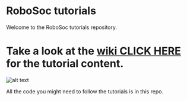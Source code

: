 
# RoboSoc tutorials

Welcome to the RoboSoc tutorials repository.


# Take a look at the [**wiki CLICK HERE**](https://github.com/Robosoc-Southampton/Tutorials/wiki) for the tutorial content.


![alt text](https://img1.wsimg.com/isteam/ip/7ebd6ca0-46d1-4981-8b0c-2022eab10d63/720px-Arduino_Logo.svg.png "arduino logo")






All the code you might need to follow the tutorials is in this repo.
